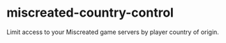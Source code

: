 # miscreated-country-control
Limit access to your Miscreated game servers by player country of origin.
